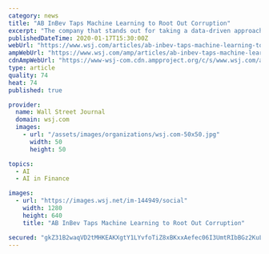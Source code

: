 ```yaml
---
category: news
title: "AB InBev Taps Machine Learning to Root Out Corruption"
excerpt: "The company that stands out for taking a data-driven approach to preventing bribery and corruption isn’t part of the tech sector. In fact, its product predates the wheel."
publishedDateTime: 2020-01-17T15:30:00Z
webUrl: "https://www.wsj.com/articles/ab-inbev-taps-machine-learning-to-root-out-corruption-11579257001"
ampWebUrl: "https://www.wsj.com/amp/articles/ab-inbev-taps-machine-learning-to-root-out-corruption-11579257001"
cdnAmpWebUrl: "https://www-wsj-com.cdn.ampproject.org/c/s/www.wsj.com/amp/articles/ab-inbev-taps-machine-learning-to-root-out-corruption-11579257001"
type: article
quality: 74
heat: 74
published: true

provider:
  name: Wall Street Journal
  domain: wsj.com
  images:
    - url: "/assets/images/organizations/wsj.com-50x50.jpg"
      width: 50
      height: 50

topics:
  - AI
  - AI in Finance

images:
  - url: "https://images.wsj.net/im-144949/social"
    width: 1280
    height: 640
    title: "AB InBev Taps Machine Learning to Root Out Corruption"

secured: "gkZ31B2waqVD2tMHKEAKXgtY1LYvfoTiZ8xBKxxAefec06I3UmtRIbBGz2KuLwKe5H+San2PUuothUFGEDw1Wfcz/3HdIQt+In5wB2BM/kfw0NlgQMXChwDef+aECmSt/rZ3T/MLsqhXi+WLQR8GB4VPt0vndI1BDWWy/eT0GKb1ssC7SHuuRQNRbXx01UC9fT194+9uP7tAd86RpgP7mDtJ5VKOtlxgSbg9r2cunXzxRm94JKCx6XhFNLLh0J2AjesKQZFqCMTRdFMylGAL+A8//Q7zs12qLXQ/+LhsAWZA69OfrP8NzFzlZl2VJH3b;Nhf92M+XcPr+rJ9MA9uzFw=="
---
```


